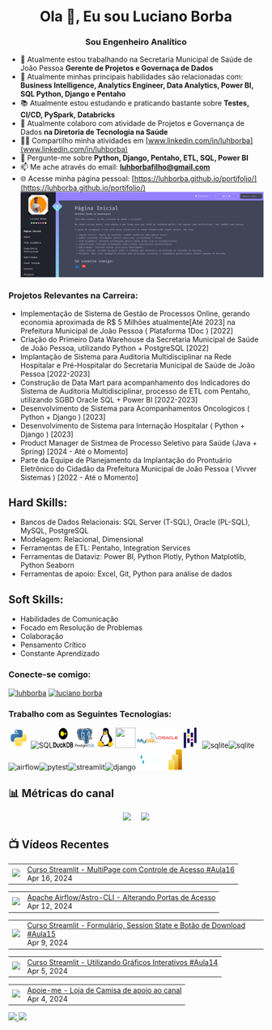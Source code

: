 <h1 align="center">Ola 👋, Eu sou Luciano Borba</h1>
<h3 align="center">Sou Engenheiro Analítico</h3>

- 🔭 Atualmente estou trabalhando na Secretaria Municipal de Saúde de João Pessoa **Gerente de Projetos e Governaça de Dados**
- 🌱 Atualmente minhas principais habilidades são relacionadas com: **Business Intelligence, Analytics Engineer, Data Analytics, Power BI, SQL Python, Django e Pentaho**
- 📚 Atualmente estou estudando e praticando bastante sobre  **Testes, CI/CD, PySpark, Databricks**
- 👯 Atualmente colaboro com atividade de Projetos e Governança de Dados **na Diretoria de Tecnologia na Saúde**
- 👨‍💻 Compartilho minha atividades em [www.linkedin.com/in/luhborba](www.linkedin.com/in/luhborba)
- 💬 Pergunte-me sobre **Python, Django, Pentaho, ETL, SQL, Power BI**
- 📫 Me ache através do email: **luhborbafilho@gmail.com**
- 🌐	Acesse minha página pessoal: [https://luhborba.github.io/portifolio/](https://luhborba.github.io/portifolio/)
![Imagem Portifolio](/assets/portifolio.png)

<h3 align="left">Projetos Relevantes na Carreira:</h3>

  -  Implementação de Sistema de Gestão de Processos Online, gerando economia aproximada de R$ 5 Milhões atualmente[Até 2023] na Prefeitura Municipal de João Pessoa ( Plataforma 1Doc ) [2022] 
  -  Criação do Primeiro Data Warehouse da Secretaria Municipal de Saúde de João Pessoa, utilizando Python + PostgreSQL [2022] 
  -  Implantação de Sistema para Auditoria Multidisciplinar na Rede Hospitalar e Pré-Hospitalar do Secretaria Municipal de Saúde de João Pessoa [2022-2023]
  -  Construção de Data Mart para acompanhamento dos Indicadores do Sistema de Auditoria Multidisciplinar, processo de ETL com Pentaho, utilizando SGBD Oracle SQL + Power BI [2022-2023]
  -  Desenvolvimento de Sistema para Acompanhamentos Oncologicos ( Python + Django ) [2023]
  -  Desenvolvimento de Sistema para Internação Hospitalar ( Python + Django ) [2023]
  -  Product Manager de Sistmea de Processo Seletivo para Saúde (Java + Spring) [2024 - Até o Momento]
  -  Parte da Equipe de Planejamento da Implantação do Prontuário Eletrônico do Cidadão da Prefeitura Municipal de João Pessoa ( Vivver Sistemas ) [2022 - Até o Momento]

## Hard Skills:
- Bancos de Dados Relacionais: SQL Server (T-SQL), Oracle (PL-SQL), MySQL, PostgreSQL
- Modelagem: Relacional, Dimensional
- Ferramentas de ETL: Pentaho, Integration Services
- Ferramentas de Dataviz: Power BI, Python Plotly, Python Matplotlib, Python Seaborn
- Ferramentas de apoio: Excel, Git, Python para análise de dados

## Soft Skills:
- Habilidades de Comunicação
- Focado em Resolução de Problemas
- Colaboração
- Pensamento Crítico
- Constante Aprendizado


<h3 align="left">Conecte-se comigo:</h3>
<p align="left">
<a href="https://linkedin.com/in/luhborba" target="blank"><img align="center" src="https://raw.githubusercontent.com/rahuldkjain/github-profile-readme-generator/master/src/images/icons/Social/linked-in-alt.svg" alt="luhborba" height="30" width="40" /></a>
<a href="https://www.youtube.com/@luhborba" target="blank"><img align="center" src="https://raw.githubusercontent.com/rahuldkjain/github-profile-readme-generator/master/src/images/icons/Social/youtube.svg" alt="luciano borba" height="30" width="40" /></a>
</p>

<h3 align="left">Trabalho com as Seguintes Tecnologias: </h3>
<p align="left"> <!-- Python--><img src="https://raw.githubusercontent.com/devicons/devicon/master/icons/python/python-original.svg" alt="python" width="40" height="40"/><!-- SQL-->  <img src="https://cdn.jsdelivr.net/gh/devicons/devicon@latest/icons/azuresqldatabase/azuresqldatabase-original.svg"  alt="SQL" width="40" height="40"/><!--DuckDB--><img src="assets/duckdb.png" alt="streamlit" width="40" height="40"><!--Postgres--> <img src="https://raw.githubusercontent.com/devicons/devicon/master/icons/postgresql/postgresql-original-wordmark.svg" alt="postgresql" width="40" height="40"/><!--Linux--><img src="https://raw.githubusercontent.com/devicons/devicon/master/icons/linux/linux-original.svg" alt="linux" width="40" height="40"/><!--Docker--><img src="https://cdn.jsdelivr.net/gh/devicons/devicon@latest/icons/docker/docker-original.svg"  width="40" height="40"/><!-- MySQL-->         <img src="https://raw.githubusercontent.com/devicons/devicon/master/icons/mysql/mysql-original-wordmark.svg" alt="mysql" width="40" height="40"/><!-- Oracle--><img src="https://raw.githubusercontent.com/devicons/devicon/master/icons/oracle/oracle-original.svg" alt="oracle" width="40" height="40"/> <!--Pands--> <img src="https://raw.githubusercontent.com/devicons/devicon/2ae2a900d2f041da66e950e4d48052658d850630/icons/pandas/pandas-original.svg" alt="pandas" width="40" height="40"/> <!--SQLite-->  <img src="https://www.vectorlogo.zone/logos/sqlite/sqlite-icon.svg" alt="sqlite" width="40" height="40"/><!--SQLAlchemy--><img src="https://cdn.jsdelivr.net/gh/devicons/devicon@latest/icons/sqlalchemy/sqlalchemy-original.svg"  alt="sqlite" width="40" height="40"/><!--Airflow--><img src="https://cdn.jsdelivr.net/gh/devicons/devicon@latest/icons/apacheairflow/apacheairflow-original-wordmark.svg"   alt="airflow" width="40" height="40"/><!--Pytest--><img src="https://cdn.jsdelivr.net/gh/devicons/devicon@latest/icons/pytest/pytest-original-wordmark.svg" alt="pytest" width="40" height="40"/><!--Streamlit--><img src="https://cdn.jsdelivr.net/gh/devicons/devicon@latest/icons/streamlit/streamlit-original-wordmark.svg" alt="streamlit" width="60" height="40"/><!--Django--><img src="https://cdn.jsdelivr.net/gh/devicons/devicon@latest/icons/django/django-plain.svg" alt="django" width="40" height="40"/><!--Superset --><img src="assets/superset.png" alt="streamlit" width="60" height="40"><!--PowerBI--><img src="assets/pbi.png" alt="PBI" width="35" height="40"></p>

## 📊 Métricas do canal

<div style="display: flex; justify-content: center;">
  <div style="margin-right: 10px;">
    <a href="http://youtube.com/@luhborba?sub_confirmation=1">
      <img src="https://img.shields.io/youtube/channel/subscribers/UCN16u-GFjdNmVWlxBZvRqsQ" />
    </a>
  </div>
  <div style="margin-left: 10px;">
    <a href="http://youtube.com/@luhborba?sub_confirmation=1">
      <img src="https://img.shields.io/youtube/channel/views/UCN16u-GFjdNmVWlxBZvRqsQ" />
    </a>
  </div>
</div>

## 📺 Vídeos Recentes

<!-- YOUTUBE:START --><table><tr><td><a href="https://www.youtube.com/watch?v=OF2TcvV_AsY"><img width="140px" src="https://i.ytimg.com/vi/OF2TcvV_AsY/mqdefault.jpg"></a></td>
<td><a href="https://www.youtube.com/watch?v=OF2TcvV_AsY">Curso Streamlit - MultiPage com Controle  de Acesso #Aula16</a><br/>Apr 16, 2024</td></tr></table>
<table><tr><td><a href="https://www.youtube.com/watch?v=j5LCB-lVa2A"><img width="140px" src="https://i.ytimg.com/vi/j5LCB-lVa2A/mqdefault.jpg"></a></td>
<td><a href="https://www.youtube.com/watch?v=j5LCB-lVa2A">Apache Airflow/Astro-CLI - Alterando Portas de Acesso</a><br/>Apr 12, 2024</td></tr></table>
<table><tr><td><a href="https://www.youtube.com/watch?v=P5p0oYGPWIU"><img width="140px" src="https://i.ytimg.com/vi/P5p0oYGPWIU/mqdefault.jpg"></a></td>
<td><a href="https://www.youtube.com/watch?v=P5p0oYGPWIU">Curso Streamlit - Formulário, Session State e Botão de Download #Aula15</a><br/>Apr 9, 2024</td></tr></table>
<table><tr><td><a href="https://www.youtube.com/watch?v=4xz3Nf1_oqo"><img width="140px" src="https://i.ytimg.com/vi/4xz3Nf1_oqo/mqdefault.jpg"></a></td>
<td><a href="https://www.youtube.com/watch?v=4xz3Nf1_oqo">Curso Streamlit - Utilizando Gráficos Interativos #Aula14</a><br/>Apr 5, 2024</td></tr></table>
<table><tr><td><a href="https://www.youtube.com/watch?v=wIGexSX3kx4"><img width="140px" src="https://i.ytimg.com/vi/wIGexSX3kx4/mqdefault.jpg"></a></td>
<td><a href="https://www.youtube.com/watch?v=wIGexSX3kx4">Apoie-me - Loja de Camisa de apoio ao canal</a><br/>Apr 4, 2024</td></tr></table>
<!-- YOUTUBE:END -->

<div>
<a href="https://github.com/luhborba">
<img height="180em" src="https://github-readme-stats.vercel.app/api/top-langs/?username=luhborba&layout=compact&langs_count=7&theme=dracula"/>
<img height="180em" src="https://github-readme-stats.vercel.app/api?username=luhborba&show_icons=true&theme=dracula&include_all_commits=true&count_private=true"/>
</div>

